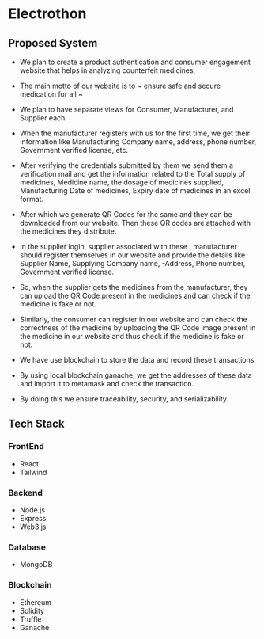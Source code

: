 # Electrothon
## Proposed System
- We plan to create a product authentication and consumer engagement website that helps in analyzing counterfeit medicines. 
- The main motto of our website is to ~ ensure safe and secure medication for all ~

- We plan to have separate views for Consumer, Manufacturer, and Supplier each. 
- When the manufacturer registers with us for the first time, we get their information like Manufacturing Company name, address, phone number, Government verified license, etc. 
- After verifying the credentials submitted by them we send them a verification mail and get the information related to the Total supply of medicines, Medicine name, the dosage of medicines supplied, Manufacturing Date of medicines, Expiry date of medicines in an excel format. 
- After which we generate QR Codes for the same and they can be downloaded from our website. Then these QR codes are attached with the medicines they distribute. 
- In the supplier login, supplier associated with these , manufacturer should register themselves in our website and provide the details like Supplier Name, Supplying Company name, -Address, Phone number, Government verified license. 
- So, when the supplier gets the medicines from the manufacturer, they can upload the QR Code present in the medicines and can check if the medicine is fake or not. 
- Similarly, the consumer can register in our website and can check the correctness of the medicine by uploading the QR Code image present in the medicine in our website and thus check if the medicine is fake or not. 
- We have use blockchain to store the data and record these transactions. 
- By using local blockchain ganache, we get the addresses of these data and import it to metamask and check the transaction. 
- By doing this we ensure traceability, security, and serializability.

## Tech Stack
### FrontEnd
- React
- Tailwind

### Backend
- Node.js
- Express
- Web3.js

### Database
- MongoDB

### Blockchain
- Ethereum
- Solidity
- Truffle
- Ganache
